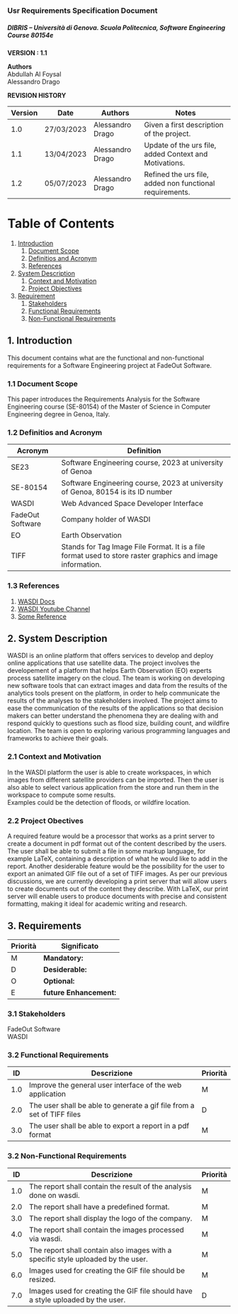 
### Usr Requirements Specification Document
##### DIBRIS – Università di Genova. Scuola Politecnica, Software Engineering Course 80154e


**VERSION : 1.1**

**Authors**  
Abdullah Al Foysal<br>
Alessandro Drago

**REVISION HISTORY**

| Version    | Date        | Authors      | Notes        |
| ----------- | ----------- | ----------- | ----------- |
| 1.0 | 27/03/2023 | Alessandro Drago | Given a first description of the project. |
| 1.1 | 13/04/2023 | Alessandro Drago | Update of the urs file, added Context and Motivations. |
| 1.2 | 05/07/2023 | Alessandro Drago | Refined the urs file, added non functional requirements. |

# Table of Contents

1. [Introduction](#p1)
	1. [Document Scope](#sp1.1)
	2. [Definitios and Acronym](#sp1.2) 
	3. [References](#sp1.3)
2. [System Description](#p2)
	1. [Context and Motivation](#sp2.1)
	2. [Project Objectives](#sp2.2)
3. [Requirement](#p3)
 	1. [Stakeholders](#sp3.1)
 	2. [Functional Requirements](#sp3.2)
 	3. [Non-Functional Requirements](#sp3.3)
  

<a name="p1"></a>

## 1. Introduction
This document contains what are the functional and non-functional requirements for a Software Engineering project at FadeOut Software.

<a name="sp1.1"></a>

### 1.1 Document Scope
This paper introduces the Requirements Analysis for the Software Engineering course (SE-80154) of the Master of Science in Computer Engineering degree in Genoa, Italy.

<a name="sp1.2"></a>

### 1.2 Definitios and Acronym


| Acronym				| Definition | 
| ------------------------------------- | ----------- | 
| SE23                                 | Software Engineering course, 2023 at university of Genoa |
| SE-80154							   | Software Engineering course, 2023 at university of Genoa, 80154 is its ID number |
| WASDI								   | Web Advanced Space Developer Interface |
| FadeOut Software					   | Company holder of WASDI |
| EO					   			   | Earth Observation |
| TIFF					   			   | Stands for Tag Image File Format. It is a file format used to store raster graphics and image information. |


<a name="sp1.3"></a>

### 1.3 References 
1. [WASDI Docs](https://wasdi.readthedocs.io/en/latest/index.html)
2. [WASDI Youtube Channel]()
3. [Some Reference](https://github.com/mnarizzano/se23-p08/tree/main/docs/ref)


<a name="p2"></a>

## 2. System Description
<a name="sp2.15"></a>
WASDI is an online platform that offers services to develop and deploy online applications that use satellite data. 
The project involves the developement of a platform that helps Earth Observation (EO) experts process satellite imagery on the cloud. The team is working on developing new software tools that can extract images and data from the results of the analytics tools present on the platform, in order to help communicate the results of the analyses to the stakeholders involved. The project aims to ease the communication of the results of the applications so that decision makers can better understand the phenomena they are dealing with and respond quickly to questions such as flood size, building count, and wildfire location. The team is open to exploring various programming languages and frameworks to achieve their goals.

### 2.1 Context and Motivation

<a name="sp2.2"></a>
In the WASDI platform the user is able to create workspaces, in which images from different satellite providers can be imported. Then the user is also able to select various application from the store and run them in the workspace to compute some results.<br>
Examples could be the detection of floods, or wildfire location.


### 2.2 Project Obectives 
A required feature would be a processor that works as a print server to create a document in pdf format out of the content described by the users.<br>
The user shall be able to submit a file in some markup language, for example LaTeX, containing a description of what he would like to add in the report.
Another desiderable feature would be the possibility for the user to export an animated GIF file out of a set of TIFF images. As per our previous discussions, we are currently developing a print server that will allow users to create documents out of the content they describe. With LaTeX, our print server will enable users to produce documents with precise and consistent formatting, making it ideal for academic writing and research.

<a name="p3"></a>

## 3. Requirements

| Priorità | Significato | 
| --------------- | ----------- | 
| M | **Mandatory:**   |
| D | **Desiderable:** |
| O | **Optional:**    |
| E | **future Enhancement:** |

<a name="sp3.1"></a>
### 3.1 Stakeholders

FadeOut Software<br>
WASDI

<a name="sp3.2"></a>
### 3.2 Functional Requirements 

| ID | Descrizione | Priorità |
| --------------- | ----------- | ---------- | 
| 1.0 | Improve the general user interface of the web application | M |
| 2.0 | The user shall be able to generate a gif file from a set of TIFF files | D |
| 3.0 | The user shall be able to export a report in a pdf format | M |

<a name="sp3.3"></a>
### 3.2 Non-Functional Requirements 
 
| ID | Descrizione | Priorità |
| --------------- | ----------- | ---------- | 
| 1.0 | The report shall contain the result of the analysis done on wasdi. |M|
| 2.0 | The report shall have a predefined format. |M|
| 3.0 | The report shall display the logo of the company. |M|
| 4.0 | The report shall contain the images processed via wasdi. |M|
| 5.0 | The report shall contain also images with a specific style uploaded by the user. |M|
| 6.0 | Images used for creating the GIF file should be resized. |M|
| 7.0 | Images used for creating the GIF file should have a style uploaded by the user. |D|



